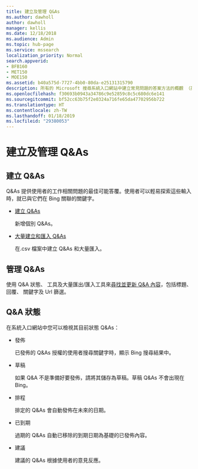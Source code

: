 ```yaml
---
title: 建立及管理 Q&As
ms.author: dawholl
author: dawholl
manager: kellis
ms.date: 12/18/2018
ms.audience: Admin
ms.topic: hub-page
ms.service: mssearch
localization_priority: Normal
search.appverid:
- BFB160
- MET150
- MOE150
ms.assetid: b40a575d-7727-4bb0-80da-e25131315790
description: 所有的 Microsoft 搜尋系統入口網站中建立常見問題的答案方法的概觀 （英文)
ms.openlocfilehash: f30693b0943a34786c9e52859c8c5c680dc6e141
ms.sourcegitcommit: bf52cc63b75f2e0324a716fe65da47702956b722
ms.translationtype: HT
ms.contentlocale: zh-TW
ms.lasthandoff: 01/18/2019
ms.locfileid: "29380053"
---
```

# <a name="create-and-manage-qas"></a>建立及管理 Q&As

## <a name="create-qas"></a>建立 Q&As

Q&As 提供使用者的工作相關問題的最佳可能答覆。使用者可以輕易探索這些輸入時，就已與它們在 Bing 關聯的關鍵字。
  
- [建立 Q&As](create-qas.md)
    
    新增個別 Q&As。
    
- [大量建立和匯入 Q&As](bulk-create-qas.md)
    
    在.csv 檔案中建立 Q&As 和大量匯入。
    
## <a name="manage-qas"></a>管理 Q&As

使用 Q&A 狀態、 工具及大量匯出/匯入工具來[尋找並更新 Q&A 內容](manage-qas.md)，包括標題、 回覆、 關鍵字及 Url 篩選。
  
## <a name="qa-status"></a>Q&A 狀態

在系統入口網站中您可以檢視其目前狀態 Q&As：
  
- 發佈 
    
    已發佈的 Q&As 授權的使用者搜尋關鍵字時，顯示 Bing 搜尋結果中。
    
- 草稿 
    
    如果 Q&A 不是準備好要發佈，請將其儲存為草稿。草稿 Q&As 不會出現在 Bing。
    
- 排程
    
    排定的 Q&As 會自動發佈在未來的日期。
    
- 已到期
    
    過期的 Q&As 自動已移除的到期日期為基礎的已發佈內容。
    
- 建議
    
    建議的 Q&As 根據使用者的意見反應。

  

